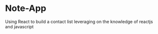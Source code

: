 # Note-App
Using React to build a contact list leveraging on the knowledge of reactjs and javascript
